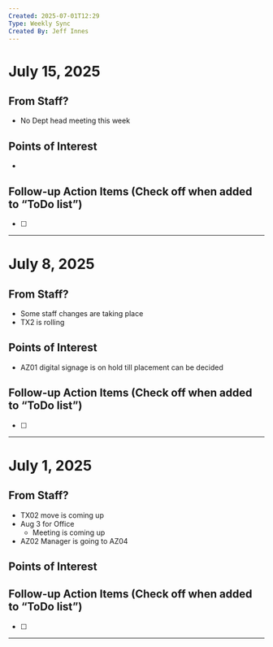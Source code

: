 ```yaml
---
Created: 2025-07-01T12:29
Type: Weekly Sync
Created By: Jeff Innes
---
```

# July 15, 2025

## From Staff?

- No Dept head meeting this week

## Points of Interest

- 

## Follow-up Action Items (Check off when added to “ToDo list”)

- [ ]

---
# July 8, 2025

## From Staff?

- Some staff changes are taking place
- TX2 is rolling

## Points of Interest

- AZ01 digital signage is on hold till placement can be decided

## Follow-up Action Items (Check off when added to “ToDo list”)

- [ ]

---

# July 1, 2025

## From Staff?

- TX02 move is coming up
- Aug 3 for Office
    - Meeting is coming up
- AZ02 Manager is going to AZ04

## Points of Interest

## Follow-up Action Items (Check off when added to “ToDo list”)

- [ ]

---